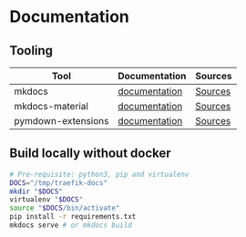 # Documentation

## Tooling

| Tool              | Documentation                       | Sources                           |
|-------------------|-------------------------------------|-----------------------------------|
| mkdocs            | [documentation][mkdocs]             | [Sources][mkdocs-src]             |
| mkdocs-material   | [documentation][mkdocs-material]    | [Sources][mkdocs-material-src]    |
| pymdown-extensions| [documentation][pymdown-extensions] | [Sources][pymdown-extensions-src] |

[mkdocs]: https://www.mkdocs.org "Mkdocs"
[mkdocs-src]: https://github.com/mkdocs/mkdocs "Mkdocs - Sources"

[mkdocs-material]: https://squidfunk.github.io/mkdocs-material/ "Material for MkDocs"
[mkdocs-material-src]: https://github.com/squidfunk/mkdocs-material "Material for MkDocs - Sources"

[pymdown-extensions]: https://facelessuser.github.io/pymdown-extensions "PyMdown Extensions"
[pymdown-extensions-src]: https://github.com/facelessuser/pymdown-extensions "PyMdown Extensions - Sources"

## Build locally without docker

```sh
# Pre-requisite: python3, pip and virtualenv
DOCS="/tmp/traefik-docs"
mkdir "$DOCS"
virtualenv "$DOCS"
source "$DOCS/bin/activate"
pip install -r requirements.txt
mkdocs serve # or mkdocs build
```
